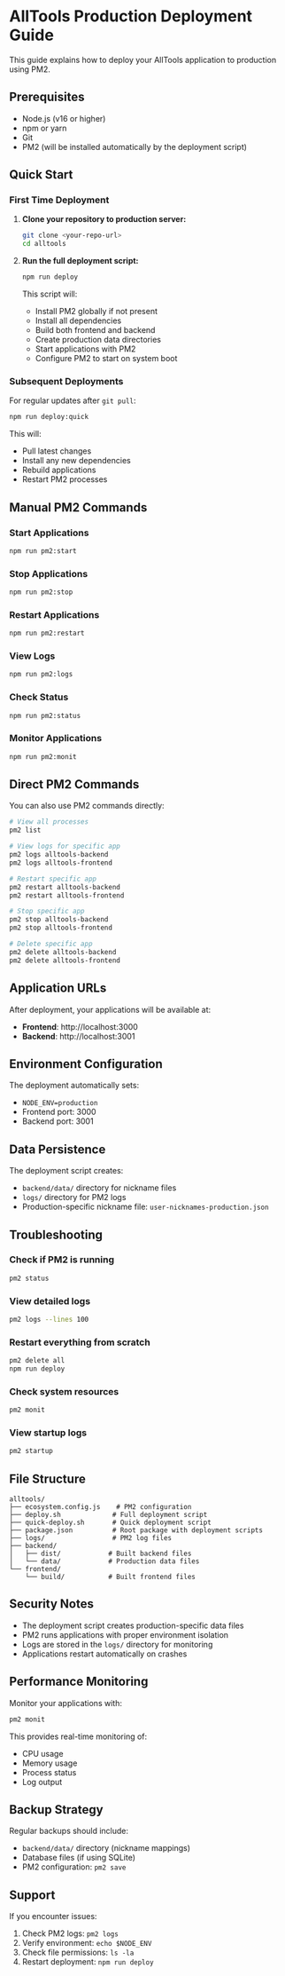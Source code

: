 # AllTools Production Deployment Guide

This guide explains how to deploy your AllTools application to production using PM2.

## Prerequisites

- Node.js (v16 or higher)
- npm or yarn
- Git
- PM2 (will be installed automatically by the deployment script)

## Quick Start

### First Time Deployment

1. **Clone your repository to production server:**
   ```bash
   git clone <your-repo-url>
   cd alltools
   ```

2. **Run the full deployment script:**
   ```bash
   npm run deploy
   ```
   
   This script will:
   - Install PM2 globally if not present
   - Install all dependencies
   - Build both frontend and backend
   - Create production data directories
   - Start applications with PM2
   - Configure PM2 to start on system boot

### Subsequent Deployments

For regular updates after `git pull`:

```bash
npm run deploy:quick
```

This will:
- Pull latest changes
- Install any new dependencies
- Rebuild applications
- Restart PM2 processes

## Manual PM2 Commands

### Start Applications
```bash
npm run pm2:start
```

### Stop Applications
```bash
npm run pm2:stop
```

### Restart Applications
```bash
npm run pm2:restart
```

### View Logs
```bash
npm run pm2:logs
```

### Check Status
```bash
npm run pm2:status
```

### Monitor Applications
```bash
npm run pm2:monit
```

## Direct PM2 Commands

You can also use PM2 commands directly:

```bash
# View all processes
pm2 list

# View logs for specific app
pm2 logs alltools-backend
pm2 logs alltools-frontend

# Restart specific app
pm2 restart alltools-backend
pm2 restart alltools-frontend

# Stop specific app
pm2 stop alltools-backend
pm2 stop alltools-frontend

# Delete specific app
pm2 delete alltools-backend
pm2 delete alltools-frontend
```

## Application URLs

After deployment, your applications will be available at:

- **Frontend**: http://localhost:3000
- **Backend**: http://localhost:3001

## Environment Configuration

The deployment automatically sets:
- `NODE_ENV=production`
- Frontend port: 3000
- Backend port: 3001

## Data Persistence

The deployment script creates:
- `backend/data/` directory for nickname files
- `logs/` directory for PM2 logs
- Production-specific nickname file: `user-nicknames-production.json`

## Troubleshooting

### Check if PM2 is running
```bash
pm2 status
```

### View detailed logs
```bash
pm2 logs --lines 100
```

### Restart everything from scratch
```bash
pm2 delete all
npm run deploy
```

### Check system resources
```bash
pm2 monit
```

### View startup logs
```bash
pm2 startup
```

## File Structure

```
alltools/
├── ecosystem.config.js    # PM2 configuration
├── deploy.sh             # Full deployment script
├── quick-deploy.sh       # Quick deployment script
├── package.json          # Root package with deployment scripts
├── logs/                 # PM2 log files
├── backend/
│   ├── dist/            # Built backend files
│   └── data/            # Production data files
└── frontend/
    └── build/           # Built frontend files
```

## Security Notes

- The deployment script creates production-specific data files
- PM2 runs applications with proper environment isolation
- Logs are stored in the `logs/` directory for monitoring
- Applications restart automatically on crashes

## Performance Monitoring

Monitor your applications with:
```bash
pm2 monit
```

This provides real-time monitoring of:
- CPU usage
- Memory usage
- Process status
- Log output

## Backup Strategy

Regular backups should include:
- `backend/data/` directory (nickname mappings)
- Database files (if using SQLite)
- PM2 configuration: `pm2 save`

## Support

If you encounter issues:
1. Check PM2 logs: `pm2 logs`
2. Verify environment: `echo $NODE_ENV`
3. Check file permissions: `ls -la`
4. Restart deployment: `npm run deploy` 